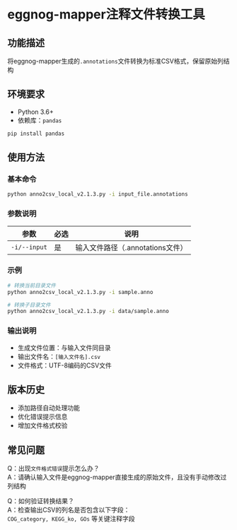 # eggnog-mapper注释文件转换工具

## 功能描述
将eggnog-mapper生成的`.annotations`文件转换为标准CSV格式，保留原始列结构

## 环境要求
- Python 3.6+
- 依赖库：`pandas`

```bash
pip install pandas
```

## 使用方法

### 基本命令
```bash
python anno2csv_local_v2.1.3.py -i input_file.annotations
```

### 参数说明
| 参数 | 必选 | 说明 |
|------|------|-----|
| `-i/--input` | 是 | 输入文件路径（.annotations文件）|

### 示例
```bash
# 转换当前目录文件
python anno2csv_local_v2.1.3.py -i sample.anno

# 转换子目录文件
python anno2csv_local_v2.1.3.py -i data/sample.anno
```

### 输出说明
- 生成文件位置：与输入文件同目录
- 输出文件名：`[输入文件名].csv`
- 文件格式：UTF-8编码的CSV文件

## 版本历史
- 添加路径自动处理功能
- 优化错误提示信息
- 增加文件格式校验

## 常见问题
Q：出现`文件格式错误`提示怎么办？  
A：请确认输入文件是eggnog-mapper直接生成的原始文件，且没有手动修改过列结构

Q：如何验证转换结果？  
A：检查输出CSV的列名是否包含以下字段：  
`COG_category, KEGG_ko, GOs` 等关键注释字段